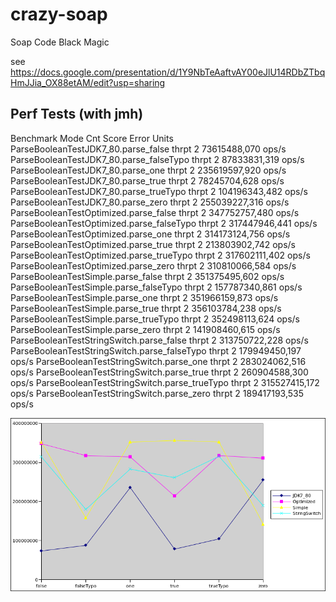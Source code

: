 # crazy-soap

Soap Code Black Magic

see https://docs.google.com/presentation/d/1Y9NbTeAaftvAY00eJlU14RDbZTbqHmJJia_OX88etAM/edit?usp=sharing

## Perf Tests (with jmh)

Benchmark                                      Mode  Cnt          Score   Error  Units
ParseBooleanTestJDK7_80.parse_false           thrpt    2   73615488,070          ops/s
ParseBooleanTestJDK7_80.parse_falseTypo       thrpt    2   87833831,319          ops/s
ParseBooleanTestJDK7_80.parse_one             thrpt    2  235619597,920          ops/s
ParseBooleanTestJDK7_80.parse_true            thrpt    2   78245704,628          ops/s
ParseBooleanTestJDK7_80.parse_trueTypo        thrpt    2  104196343,482          ops/s
ParseBooleanTestJDK7_80.parse_zero            thrpt    2  255039227,316          ops/s
ParseBooleanTestOptimized.parse_false         thrpt    2  347752757,480          ops/s
ParseBooleanTestOptimized.parse_falseTypo     thrpt    2  317447946,441          ops/s
ParseBooleanTestOptimized.parse_one           thrpt    2  314173124,756          ops/s
ParseBooleanTestOptimized.parse_true          thrpt    2  213803902,742          ops/s
ParseBooleanTestOptimized.parse_trueTypo      thrpt    2  317602111,402          ops/s
ParseBooleanTestOptimized.parse_zero          thrpt    2  310810066,584          ops/s
ParseBooleanTestSimple.parse_false            thrpt    2  351375495,602          ops/s
ParseBooleanTestSimple.parse_falseTypo        thrpt    2  157787340,861          ops/s
ParseBooleanTestSimple.parse_one              thrpt    2  351966159,873          ops/s
ParseBooleanTestSimple.parse_true             thrpt    2  356103784,238          ops/s
ParseBooleanTestSimple.parse_trueTypo         thrpt    2  352498113,624          ops/s
ParseBooleanTestSimple.parse_zero             thrpt    2  141908460,615          ops/s
ParseBooleanTestStringSwitch.parse_false      thrpt    2  313750722,228          ops/s
ParseBooleanTestStringSwitch.parse_falseTypo  thrpt    2  179949450,197          ops/s
ParseBooleanTestStringSwitch.parse_one        thrpt    2  283024062,516          ops/s
ParseBooleanTestStringSwitch.parse_true       thrpt    2  260904588,300          ops/s
ParseBooleanTestStringSwitch.parse_trueTypo   thrpt    2  315527415,172          ops/s
ParseBooleanTestStringSwitch.parse_zero       thrpt    2  189417193,535          ops/s

![Charts](perf-tests.png)
